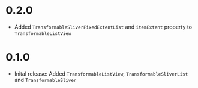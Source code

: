 # 0.2.0

- Added `TransformableSliverFixedExtentList` and `itemExtent` property to `TransformableListView`

# 0.1.0

- Inital release: Added `TransformableListView`, `TransformableSliverList` and `TransformableSliver`

